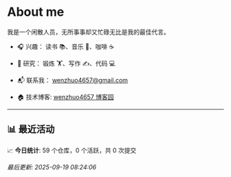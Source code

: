 # About me

我是一个闲散人员，无所事事却又忙碌无比是我的最佳代言。

- 🎧 兴趣： 读书 📚、音乐 🎵、咖啡 ☕  
- 🧪 研究： 锻炼 🏋️、写作 ✍️、代码 💻  

- 📬 联系我： wenzhuo4657@gmail.com  
- 🏠 技术博客:  [wenzhuo4657 博客园](https://www.cnblogs.com/wenzhuo4657)
---

## 📊 最近活动

📈 **今日统计**: 59 个仓库，0 个活跃，共 0 次提交


*最后更新: 2025-09-19 08:24:06*
